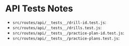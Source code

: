 # API Tests Notes

- `src/routes/api/__tests__/drill-id.test.js`:
- `src/routes/api/__tests__/drills.test.js`:
- `src/routes/api/__tests__/practice-plan-id.test.js`:
- `src/routes/api/__tests__/practice-plans.test.js`: 